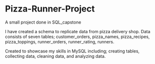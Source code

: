 # Pizza-Runner-Project
A small project done in SQL_capstone

I have created a schema to replicate data from pizza delivery shop.
Data consists of seven tables; customer_orders, pizza_names,
pizza_recipes, pizza_toppings, runner_orders, runner_rating,
runners.

Created to showcase my skills in MySQL including; creating tables,
collecting data, cleaning data, and analyzing data. 
